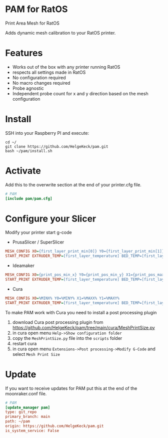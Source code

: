 # PAM for RatOS
Print Area Mesh for RatOS

Adds dynamic mesh calibration to your RatOS printer.

# Features
- Works out of the box with any printer running RatOS
- respects all settings made in RatOS
- No configuration required
- No macro changes required
- Probe agnostic
- Independent probe count for x and y direction based on the mesh configuration


# Install
SSH into your Raspberry PI and execute:
```
cd ~/
git clone https://github.com/HelgeKeck/pam.git
bash ~/pam/install.sh
```

# Activate
Add this to the overwrite section at the end of your printer.cfg file.
```ini
# PAM
[include pam/pam.cfg]
```

# Configure your Slicer
Modify your printer start g-code

- PrusaSlicer / SuperSlicer
```ini
MESH_CONFIG X0={first_layer_print_min[0]} Y0={first_layer_print_min[1]} X1={first_layer_print_max[0]} Y1={first_layer_print_max[1]}
START_PRINT EXTRUDER_TEMP=[first_layer_temperature] BED_TEMP=[first_layer_bed_temperature]
```

- Ideamaker 
```ini
MESH_CONFIG X0={print_pos_min_x} Y0={print_pos_min_y} X1={print_pos_max_x} Y1={print_pos_max_y}
START_PRINT EXTRUDER_TEMP=[first_layer_temperature] BED_TEMP=[first_layer_bed_temperature]
```

- Cura
```ini
MESH_CONFIG X0=%MINX% Y0=%MINY% X1=%MAXX% Y1=%MAXY%
START_PRINT EXTRUDER_TEMP=[first_layer_temperature] BED_TEMP=[first_layer_bed_temperature]
```

To make PAM work with Cura you need to install a post processing plugin

1. download Cura post processing plugin from https://github.com/HelgeKeck/pam/tree/main/cura/MeshPrintSize.py
2. in cura open menu ```Help->Show configuration folder```
3. copy the ```MeshPrintSize.py``` file into the ```scripts``` folder
4. restart cura
5. in cura open menu ```Extensions->Post processing->Modify G-Code``` and select ```Mesh Print Size```

# Update
If you want to receive updates for PAM put this at the end of the moonraker.conf file.
```ini
# PAM
[update_manager pam]
type: git_repo
primary_branch: main
path: ~/pam
origin: https://github.com/HelgeKeck/pam.git
is_system_service: False
```